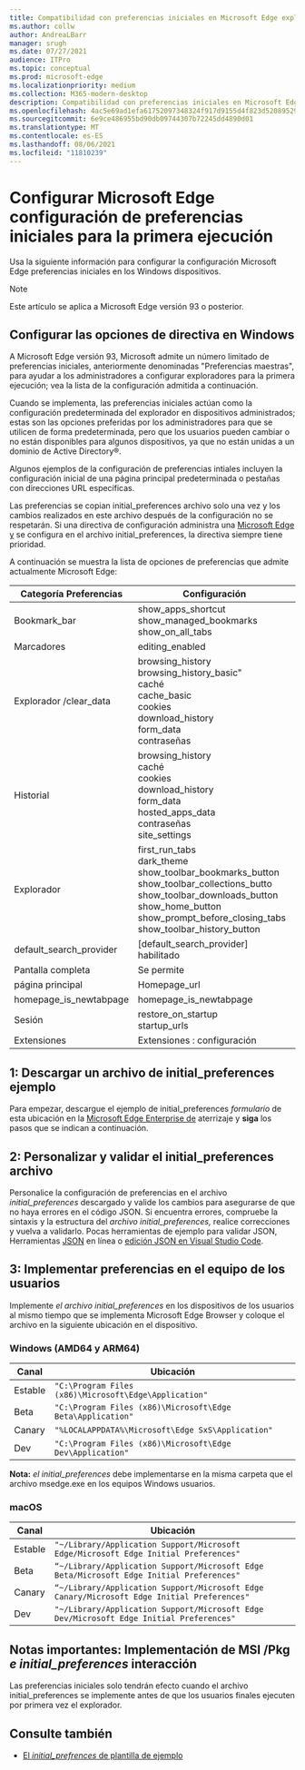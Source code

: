 ```yaml
---
title: Compatibilidad con preferencias iniciales en Microsoft Edge explorador
ms.author: collw
author: AndreaLBarr
manager: srugh
ms.date: 07/27/2021
audience: ITPro
ms.topic: conceptual
ms.prod: microsoft-edge
ms.localizationpriority: medium
ms.collection: M365-modern-desktop
description: Compatibilidad con preferencias iniciales en Microsoft Edge explorador.
ms.openlocfilehash: 4ac5e69ad1efa61752097348324f917d9155d4f823d520895296c8ab01d7065c
ms.sourcegitcommit: 6e9ce486955bd90db09744307b72245dd4890d01
ms.translationtype: MT
ms.contentlocale: es-ES
ms.lasthandoff: 08/06/2021
ms.locfileid: "11810239"
---
```

# <a name="configure-microsoft-edge-using-initial-preferences-settings-for-the-first-run"></a>Configurar Microsoft Edge configuración de preferencias iniciales para la primera ejecución

Usa la siguiente información para configurar la configuración Microsoft Edge preferencias iniciales en los Windows dispositivos.

> [!Note]
> Este artículo se aplica a Microsoft Edge versión 93 o posterior.

## <a name="configure-policy-settings-on-windows"></a>Configurar las opciones de directiva en Windows

A Microsoft Edge versión 93, Microsoft admite un número limitado de preferencias iniciales, anteriormente denominadas "Preferencias maestras", para ayudar a los administradores a configurar exploradores para la primera ejecución; vea la lista de la configuración admitida a continuación.  

Cuando se implementa, las preferencias iniciales actúan como la configuración predeterminada del explorador en dispositivos administrados; estas son las opciones preferidas por los administradores para que se utilicen de forma predeterminada, pero que los usuarios pueden cambiar o no están disponibles para algunos dispositivos, ya que no están unidas a un dominio de Active Directory®.

Algunos ejemplos de la configuración de preferencias intiales incluyen la configuración inicial de una página principal predeterminada o pestañas con direcciones URL específicas.

Las preferencias se copian initial_preferences archivo solo una vez y los cambios realizados en este archivo después de la configuración no se respetarán. Si una directiva de configuración administra una [Microsoft Edge y](/deployedge/microsoft-edge-policies) se configura en el archivo initial_preferences, la directiva siempre tiene prioridad.

A continuación se muestra la lista de opciones de preferencias que admite actualmente Microsoft Edge:

| Categoría Preferencias | Configuración |
| - | - |
| Bookmark_bar | show_apps_shortcut<br>show_managed_bookmarks<br>show_on_all_tabs |
| Marcadores | editing_enabled |
| Explorador /clear_data | browsing_history<br>browsing_history_basic"<br>caché<br>cache_basic<br>cookies<br>download_history<br>form_data<br>contraseñas |
| Historial | browsing_history<br>caché<br>cookies<br>download_history<br>form_data<br>hosted_apps_data<br>contraseñas<br>site_settings |
| Explorador | first_run_tabs<br>dark_theme<br>show_toolbar_bookmarks_button<br>show_toolbar_collections_butto<br>show_toolbar_downloads_button<br>show_home_button<br>show_prompt_before_closing_tabs<br>show_toolbar_history_button |
| default_search_provider | [default_search_provider] habilitado |
| Pantalla completa | Se permite |
| página principal | Homepage_url |
| homepage_is_newtabpage | homepage_is_newtabpage |
| Sesión | restore_on_startup<br>startup_urls |
| Extensiones | Extensiones : configuración |

## <a name="1-download-an-example-initial_preferences-file"></a>1: Descargar un archivo de initial_preferences ejemplo

Para empezar, descargue el ejemplo de initial_preferences *formulario* de esta ubicación en la [Microsoft Edge Enterprise de](https://www.microsoft.com/edge/business/download) aterrizaje y **siga** los pasos que se indican a continuación.

## <a name="2-customize-and-validate-the-initial_preferences-file"></a>2: Personalizar y validar el initial_preferences archivo

Personalice la configuración de preferencias en el archivo *initial_preferences* descargado y valide los cambios para asegurarse de que no haya errores en el código JSON. Si encuentra errores, compruebe la sintaxis y la estructura del *archivo initial_preferences,* realice correcciones y vuelva a validarlo. Pocas herramientas de ejemplo para validar JSON, Herramientas [JSON](https://jsonformatter.org/) en línea o [edición JSON en Visual Studio Code](https://code.visualstudio.com/docs/languages/json).

## <a name="3-deploy-preferences-to-users-computer"></a>3: Implementar preferencias en el equipo de los usuarios

Implemente *el archivo initial_preferences* en los dispositivos de los usuarios al mismo tiempo que se implementa Microsoft Edge Browser y coloque el archivo en la siguiente ubicación en el dispositivo.

### <a name="windows-amd64-and-arm64"></a>Windows (AMD64 y ARM64)

| Canal | Ubicación |
| - | - |
| Estable | `"C:\Program Files (x86)\Microsoft\Edge\Application"` |
| Beta | `"C:\Program Files (x86)\Microsoft\Edge Beta\Application"` |
|Canary | `"%LOCALAPPDATA%\Microsoft\Edge SxS\Application"` |
| Dev | `"C:\Program Files (x86)\Microsoft\Edge Dev\Application"` |

**Nota:** *el initial_preferences* debe implementarse en la misma carpeta que el archivo msedge.exe en los equipos Windows usuarios.  

### <a name="macos"></a>macOS

| Canal | Ubicación |
| - | - |
| Estable | `"~/Library/Application Support/Microsoft Edge/Microsoft Edge Initial Preferences"` |
| Beta | `“~/Library/Application Support/Microsoft Edge Beta/Microsoft Edge Initial Preferences"` |
| Canary | `“~/Library/Application Support/Microsoft Edge Canary/Microsoft Edge Initial Preferences"` |
| Dev | `"~/Library/Application Support/Microsoft Edge Dev/Microsoft Edge Initial Preferences"` |

## <a name="important-notes-msi--pkg-deployment-and-initial_preferences-interaction"></a>Notas importantes: Implementación de MSI /Pkg *e initial_preferences* interacción

Las preferencias iniciales solo tendrán efecto cuando el archivo initial_preferences se implemente antes de que los usuarios finales ejecuten por primera vez el explorador.  

## <a name="see-also"></a>Consulte también

- [El *initial_prefrences* de plantilla de ejemplo](https://www.microsoft.com/edge/business/download)
